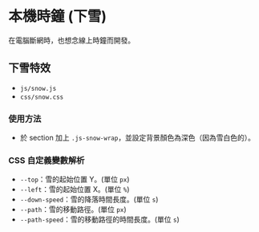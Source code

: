 # 本機時鐘 (下雪)

在電腦斷網時，也想念線上時鐘而開發。

## 下雪特效
* `js/snow.js`
* `css/snow.css`

### 使用方法
* 於 section 加上 `.js-snow-wrap`，並設定背景顏色為深色（因為雪白色的）。

### CSS 自定義變數解析
* `--top`：雪的起始位置 Y。(單位 `px`)
* `--left`：雪的起始位置 X。(單位 `%`)
* `--down-speed`：雪的降落時間長度。(單位 `s`)
* `--path`：雪的移動路徑。(單位 `px`)
* `--path-speed`：雪的移動路徑的時間長度。(單位 `s`)